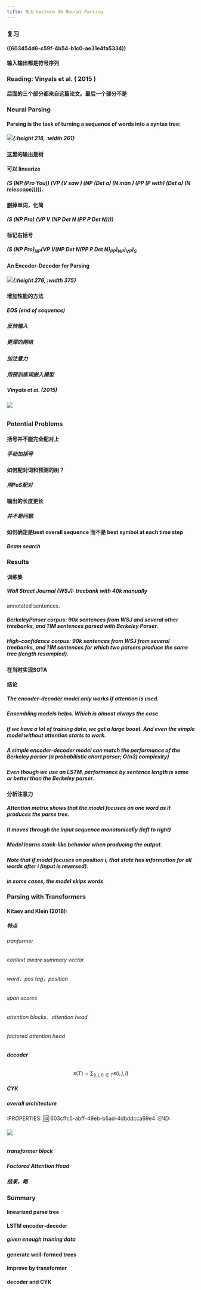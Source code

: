 ```yaml
---
title: NLU Lecture 16 Neural Parsing
---
```


### 复习
#### ((603454d6-c59f-4b54-b1c0-ae31e4fa5334))
#### 输入输出都是符号序列
### Reading: Vinyals et al. ( 2015 )
#### 后面的三个部分都来自这篇论文。最后一个部分不是
### Neural Parsing
#### Parsing is the task of turning a sequence of words into a syntax tree:
##### ![](https://gitee.com/zhang-weijian-97/pic-go-bed/raw/master/assets/20210223200644.png){:height 218, :width 261}
#### 这里的输出是树
#### 可以 **linearize**
##### (S (NP (Pro You)) (VP (V saw ) (NP (Det a) (N man ) (PP (P with) (Det a) (N telescope))))).
#### 删掉单词，化简
##### (S (NP Pro) (VP V (NP Det N (PP P Det N))))
#### 标记右括号
##### $(S ~(NP ~Pro)_{NP} (VP~ V (NP~ Det~ N (PP ~P~ Det~ N)_{PP} )_{NP} )_{VP} )_{S}$
#### An Encoder-Decoder for Parsing
##### ![](https://gitee.com/zhang-weijian-97/pic-go-bed/raw/master/assets/20210223201250.png){:height 276, :width 375}
#### 增加性能的方法
##### EOS (end of sequence)
##### 反转输入
##### 更深的网络
##### 加注意力
##### 用预训练词嵌入模型
##### Vinyals et al. (2015)
###### ![](https://gitee.com/zhang-weijian-97/pic-go-bed/raw/master/assets/20210223201534.png)
### Potential Problems
#### 括号并不能完全配对上
##### 手动加括号
#### 如何配对词和预测的树？
##### 用PoS配对
#### 输出的长度更长
##### 并不是问题
#### 如何确定是best overall sequence 而不是 best symbol at each time step
##### Beam search
### Results
#### 训练集
##### Wall Street Journal (WSJ): treebank with 40k manually
 annotated sentences.
##### BerkeleyParser corpus: 90k sentences from WSJ and several other treebanks, and 11M sentences parsed with Berkeley Parser.
##### High-confidence corpus: 90k sentences from WSJ from several treebanks, and 11M sentences for which two parsers produce the same tree (length resampled).
#### 在当时实现SOTA
#### 结论
##### The **encoder-decoder model** only works if **attention** is used.
##### Ensembling models helps. Which is almost always the case
##### If we have **a lot of training data**, we get a large boost. And even the simple model without attention starts to work.
##### A simple encoder-decoder model can match the performance of the Berkeley parser (a probabilistic chart parser; O(n3) complexity)
##### Even though we use an LSTM, performance by sentence length is same or better than the Berkeley parser.
#### 分析注意力
##### Attention matrix shows that the model focuses on one word as it produces the parse tree.
##### It moves through the input sequence monotonically (left to right)
##### Model learns stack-like behavior when producing the output.
##### Note that if model focuses on position i, that state has information for all words after i (input is reversed).
##### in some cases, the model skips words
### Parsing with Transformers
#### Kitaev and Klein (2018):
##### 特点
###### tranformer
###### context aware summary vector
###### word，pos tag，position
###### span scores
###### attention blocks，attention head
###### factored attention head
##### decoder
######
$$
s(T)=\sum_{(i, j, l) \in T} s(i, j, l)
$$
##### CYK
##### overall architecture
:PROPERTIES:
:id: 603cffc5-abff-49eb-b5ad-4dbddcca69e4
:END:
###### ![](https://gitee.com/zhang-weijian-97/pic-go-bed/raw/master/assets/20210302233316.png)
##### transformer block
##### Factored Attention Head
##### 结果，略
### Summary
#### linearized parse tree
#### LSTM encoder-decoder
##### given enough training data
#### generate well-formed trees
#### improve by transformer
#### decoder and CYK